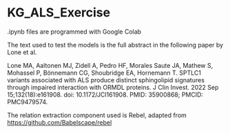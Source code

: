 # KG_ALS_Exercise

.ipynb files are programmed with Google Colab

The text used to test the models is the full abstract in the following paper by Lone et al.

Lone MA, Aaltonen MJ, Zidell A, Pedro HF, Morales Saute JA, Mathew S, Mohassel P, Bönnemann CG, Shoubridge EA, Hornemann T. SPTLC1 variants associated with ALS produce 
distinct sphingolipid signatures through impaired interaction with ORMDL proteins. J Clin Invest. 2022 Sep 15;132(18):e161908. doi: 10.1172/JCI161908. PMID: 35900868; 
PMCID: PMC9479574.

The relation extraction component used is Rebel, adapted from https://github.com/Babelscape/rebel
